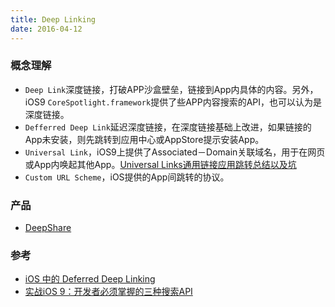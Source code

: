 ```yaml
---
title: Deep Linking
date: 2016-04-12
---
```


### 概念理解

* `Deep Link`深度链接，打破APP沙盒壁垒，链接到App内具体的内容。另外，iOS9 `CoreSpotlight.framework`提供了些APP内容搜索的API，也可以认为是深度链接。
* `Defferred Deep Link`延迟深度链接，在深度链接基础上改进，如果链接的App未安装，则先跳转到应用中心或AppStore提示安装App。
* `Universal Link`，iOS9上提供了Associated－Domain关联域名，用于在网页或App内唤起其他App。[Universal Links通用链接应用跳转总结以及坑](http://www.jianshu.com/p/16374288c976)
* `Custom URL Scheme`，iOS提供的App间跳转的协议。

### 产品

* [DeepShare](http://deepshare.io/deeplink/)

### 参考
* [iOS 中的 Deferred Deep Linking](http://www.cocoachina.com/ios/20160105/14871.html)
* [实战iOS 9：开发者必须掌握的三种搜索API](http://www.csdn.net/article/2015-07-16/2825222-search-apis)